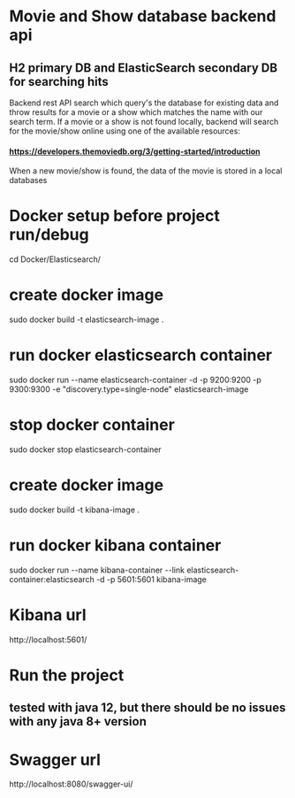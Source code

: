 # Movie and Show database backend api
## H2 primary DB and ElasticSearch secondary DB for searching hits

Backend rest API search which query's the database for existing data and throw results for a movie or a show which matches the name with our search term.
If a movie or a show is not found locally, backend will search for the movie/show online using one of the
available resources:
#### https://developers.themoviedb.org/3/getting-started/introduction
When a new movie/show is found, the data of the movie is stored in a local
databases

# Docker setup before project run/debug
cd Docker/Elasticsearch/

# create docker image
sudo docker build -t elasticsearch-image .

# run docker elasticsearch container
sudo docker run --name elasticsearch-container -d -p 9200:9200 -p 9300:9300 -e "discovery.type=single-node" elasticsearch-image

# stop docker container
sudo docker stop elasticsearch-container


# create docker image
sudo docker build -t kibana-image .

# run docker kibana container
sudo docker run --name kibana-container --link elasticsearch-container:elasticsearch -d -p 5601:5601 kibana-image

# Kibana url 
http://localhost:5601/

# Run the project 
## tested with java 12, but there should be no issues with any java 8+ version

# Swagger url
http://localhost:8080/swagger-ui/